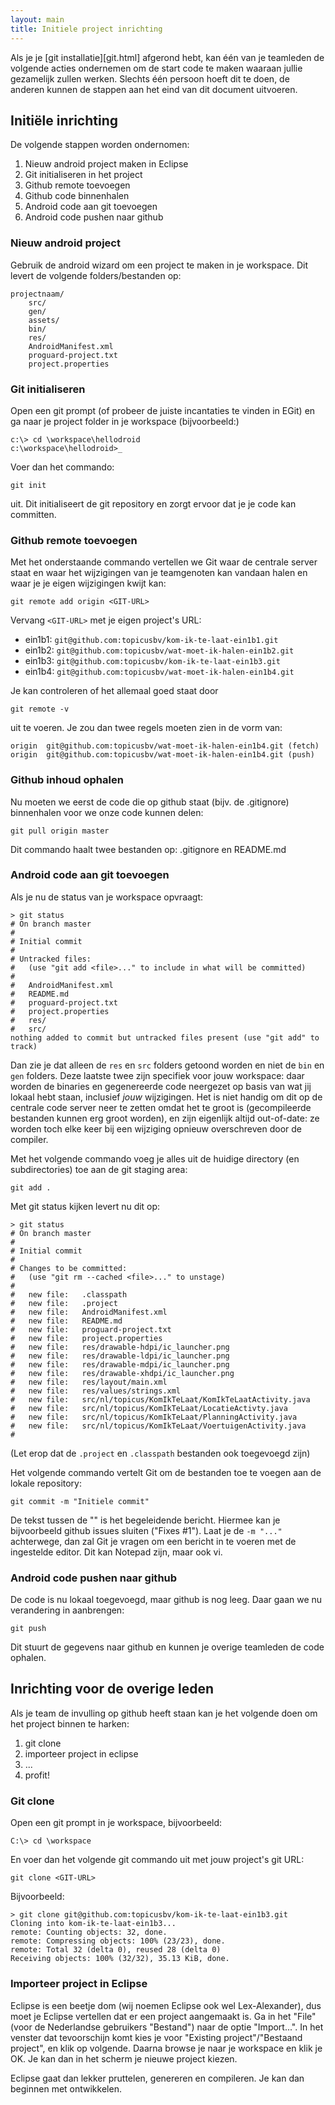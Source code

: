 ```yaml
---
layout: main
title: Initiele project inrichting
---
```


Als je je [git installatie][git.html] afgerond hebt, kan één van je teamleden 
de volgende acties ondernemen om de start code te maken waaraan jullie 
gezamelijk zullen werken. Slechts één persoon hoeft dit te doen, de anderen 
kunnen de stappen aan het eind van dit document uitvoeren.


## Initiële inrichting ##

De volgende stappen worden ondernomen:

 1. Nieuw android project maken in Eclipse
 2. Git initialiseren in het project
 3. Github remote toevoegen
 4. Github code binnenhalen
 5. Android code aan git toevoegen
 6. Android code pushen naar github

### Nieuw android project ###

Gebruik de android wizard om een project te maken in je workspace. Dit levert 
de volgende folders/bestanden op:


    projectnaam/
	    src/
		gen/
		assets/
		bin/
		res/
		AndroidManifest.xml
		proguard-project.txt
		project.properties

### Git initialiseren ###

Open een git prompt (of probeer de juiste incantaties te vinden in EGit) en ga 
naar je project folder in je workspace (bijvoorbeeld:)


    c:\> cd \workspace\hellodroid
	c:\workspace\hellodroid>_

Voer dan het commando:

    git init

uit. Dit initialiseert de git repository en zorgt ervoor dat je je code kan 
committen.


### Github remote toevoegen ###

Met het onderstaande commando vertellen we Git waar de centrale server staat en 
waar het wijzigingen van je teamgenoten kan vandaan halen en waar je je eigen 
wijzigingen kwijt kan:


    git remote add origin <GIT-URL>

Vervang `<GIT-URL>` met je eigen project's URL:

 - ein1b1: `git@github.com:topicusbv/kom-ik-te-laat-ein1b1.git`
 - ein1b2: `git@github.com:topicusbv/wat-moet-ik-halen-ein1b2.git`
 - ein1b3: `git@github.com:topicusbv/kom-ik-te-laat-ein1b3.git`
 - ein1b4: `git@github.com:topicusbv/wat-moet-ik-halen-ein1b4.git`

Je kan controleren of het allemaal goed staat door

    git remote -v

uit te voeren. Je zou dan twee regels moeten zien in de vorm van:

    origin	git@github.com:topicusbv/wat-moet-ik-halen-ein1b4.git (fetch)
	origin	git@github.com:topicusbv/wat-moet-ik-halen-ein1b4.git (push)

### Github inhoud ophalen ###

Nu moeten we eerst de code die op github staat (bijv. de .gitignore) 
binnenhalen voor we onze code kunnen delen:

    git pull origin master

Dit commando haalt twee bestanden op: .gitignore en README.md

### Android code aan git toevoegen ###

Als je nu de status van je workspace opvraagt:

    > git status
    # On branch master
    #
    # Initial commit
    #
    # Untracked files:
    #   (use "git add <file>..." to include in what will be committed)
    #
    #	AndroidManifest.xml
    #	README.md
    #	proguard-project.txt
    #	project.properties
    #	res/
    #	src/
    nothing added to commit but untracked files present (use "git add" to track)

Dan zie je dat alleen de `res` en `src` folders getoond worden en niet de `bin` 
en `gen` folders. Deze laatste twee zijn specifiek voor jouw workspace: daar 
worden de binaries en gegenereerde code neergezet op basis van wat jij lokaal 
hebt staan, inclusief *jouw* wijzigingen. Het is niet handig om dit op de 
centrale code server neer te zetten omdat het te groot is (gecompileerde 
bestanden kunnen erg groot worden), en zijn eigenlijk altijd out-of-date: ze
worden toch elke keer bij een wijziging opnieuw overschreven door de compiler.

Met het volgende commando voeg je alles uit de huidige directory (en 
subdirectories) toe aan de git staging area:

    git add .

Met git status kijken levert nu dit op:

	> git status
	# On branch master
	#
	# Initial commit
	#
	# Changes to be committed:
	#   (use "git rm --cached <file>..." to unstage)
	#
	#	new file:   .classpath
	#	new file:   .project
	#	new file:   AndroidManifest.xml
	#	new file:   README.md
	#	new file:   proguard-project.txt
	#	new file:   project.properties
	#	new file:   res/drawable-hdpi/ic_launcher.png
	#	new file:   res/drawable-ldpi/ic_launcher.png
	#	new file:   res/drawable-mdpi/ic_launcher.png
	#	new file:   res/drawable-xhdpi/ic_launcher.png
	#	new file:   res/layout/main.xml
	#	new file:   res/values/strings.xml
	#	new file:   src/nl/topicus/KomIkTeLaat/KomIkTeLaatActivity.java
	#	new file:   src/nl/topicus/KomIkTeLaat/LocatieActivty.java
	#	new file:   src/nl/topicus/KomIkTeLaat/PlanningActivity.java
	#	new file:   src/nl/topicus/KomIkTeLaat/VoertuigenActivity.java
	#

(Let erop dat de `.project` en `.classpath` bestanden ook toegevoegd zijn)

Het volgende commando vertelt Git om de bestanden toe te voegen aan de lokale repository:

    git commit -m "Initiele commit"

De tekst tussen de "" is het begeleidende bericht. Hiermee kan je bijvoorbeeld 
github issues sluiten ("Fixes #1"). Laat je de `-m "..."` achterwege, dan zal 
Git je vragen om een bericht in te voeren met de ingestelde editor. Dit kan 
Notepad zijn, maar ook vi.

### Android code pushen naar github ###

De code is nu lokaal toegevoegd, maar github is nog leeg. Daar gaan we nu 
verandering in aanbrengen:

    git push

Dit stuurt de gegevens naar github en kunnen je overige teamleden de code 
ophalen.

## Inrichting voor de overige leden ##

Als je team de invulling op github heeft staan kan je het volgende doen om het 
project binnen te harken:

1. git clone
2. importeer project in eclipse
3. ...
4. profit!

### Git clone ###

Open een git prompt in je workspace, bijvoorbeeld:

    C:\> cd \workspace

En voer dan het volgende git commando uit met jouw project's git URL:

    git clone <GIT-URL>

Bijvoorbeeld:

	> git clone git@github.com:topicusbv/kom-ik-te-laat-ein1b3.git
	Cloning into kom-ik-te-laat-ein1b3...
	remote: Counting objects: 32, done.
	remote: Compressing objects: 100% (23/23), done.
	remote: Total 32 (delta 0), reused 28 (delta 0)
	Receiving objects: 100% (32/32), 35.13 KiB, done.

### Importeer project in Eclipse ###

Eclipse is een beetje dom (wij noemen Eclipse ook wel Lex-Alexander), dus moet 
je Eclipse vertellen dat er een project aangemaakt is. Ga in het "File" (voor 
de Nederlandse gebruikers "Bestand") naar de optie "Import...". In het venster 
dat tevoorschijn komt kies je voor "Existing project"/"Bestaand project", en 
klik op volgende. Daarna browse je naar je workspace en klik je OK. Je kan dan 
in het scherm je nieuwe project kiezen.

Eclipse gaat dan lekker pruttelen, genereren en compileren. Je kan dan beginnen 
met ontwikkelen.

